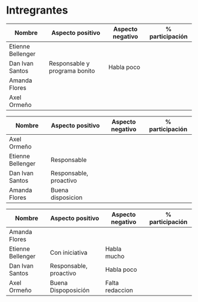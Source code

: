 # Intregrantes

 Nombre             |   Aspecto positivo            |   Aspecto negativo    |   % participación     
--------------------|-------------------------------|-----------------------|---------------------
Etienne Bellenger   |                               |                       |                       
Dan Ivan Santos     | Responsable y programa bonito | Habla poco            |    
Amanda Flores       |                               |                       |                       
Axel Ormeño         |                               |                       |                       


 Nombre             |   Aspecto positivo            |   Aspecto negativo    |   % participación     
--------------------|-------------------------------|-----------------------|---------------------
Axel Ormeño         |                               |                       | 
Etienne Bellenger   | Responsable                   |                       |                       
Dan Ivan Santos     | Responsable, proactivo        |                       |    
Amanda Flores       | Buena disposicion             |                       |                                             

 Nombre             |   Aspecto positivo            |   Aspecto negativo    |   % participación     
--------------------|-------------------------------|-----------------------|---------------------
Amanda Flores       |                               |                       |                       
Etienne Bellenger   | Con iniciativa                | Habla mucho           |                       
Dan Ivan Santos     | Responsable, proactivo        | Habla poco            |    
Axel Ormeño         | Buena Dispoposición           | Falta redaccion       |                      
